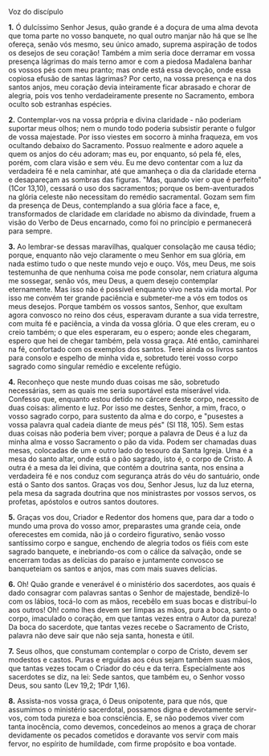 Voz do discípulo

**1.** Ó dulcíssimo Senhor Jesus, quão grande é a doçura de uma alma devota que toma parte no vosso banquete, no qual outro manjar não há que se lhe ofereça, senão vós mesmo, seu único amado, suprema aspiração de todos os desejos de seu coração! Também a mim seria doce derramar em vossa presença lágrimas do mais terno amor e com a piedosa Madalena banhar os vossos pés com meu pranto; mas onde está essa devoção, onde essa copiosa efusão de santas lágrimas? Por certo, na vossa presença e na dos santos anjos, meu coração devia inteiramente ficar abrasado e chorar de alegria, pois vos tenho verdadeiramente presente no Sacramento, embora oculto sob estranhas espécies.

**2.** Contemplar-vos na vossa própria e divina claridade - não poderiam suportar meus olhos; nem o mundo todo poderia subsistir perante o fulgor de vossa majestade. Por isso viestes em socorro à minha fraqueza, em vos ocultando debaixo do Sacramento. Possuo realmente e adoro aquele a quem os anjos do céu adoram; mas eu, por enquanto, só pela fé, eles, porém, com clara visão e sem véu. Eu me devo contentar com a luz da verdadeira fé e nela caminhar, até que amanheça o dia da claridade eterna e desapareçam as sombras das figuras. \"Mas, quando vier o que é perfeito\" (1Cor 13,10), cessará o uso dos sacramentos; porque os bem-aventurados na glória celeste não necessitam do remédio sacramental. Gozam sem fim da presença de Deus, contemplando a sua glória face a face, e, transformados de claridade em claridade no abismo da divindade, fruem a visão do Verbo de Deus encarnado, como foi no princípio e permanecerá para sempre.

**3.** Ao lembrar-se dessas maravilhas, qualquer consolação me causa tédio; porque, enquanto não vejo claramente o meu Senhor em sua glória, em nada estimo tudo o que neste mundo vejo e ouço. Vós, meu Deus, me sois testemunha de que nenhuma coisa me pode consolar, nem criatura alguma me sossegar, senão vós, meu Deus, a quem desejo contemplar eternamente. Mas isso não é possível enquanto vivo nesta vida mortal. Por isso me convém ter grande paciência e submeter-me a vós em todos os meus desejos. Porque também os vossos santos, Senhor, que exultam agora convosco no reino dos céus, esperavam durante a sua vida terrestre, com muita fé e paciência, a vinda da vossa glória. O que eles creram, eu o creio também; o que eles esperaram, eu o espero; aonde eles chegaram, espero que hei de chegar também, pela vossa graça. Até então, caminharei na fé, confortado com os exemplos dos santos. Terei ainda os livros santos para consolo e espelho de minha vida e, sobretudo terei vosso corpo sagrado como singular remédio e excelente refúgio.

**4.** Reconheço que neste mundo duas coisas me são, sobretudo necessárias, sem as quais me seria suportável esta miserável vida. Confesso que, enquanto estou detido no cárcere deste corpo, necessito de duas coisas: alimento e luz. Por isso me destes, Senhor, a mim, fraco, o vosso sagrado corpo, para sustento da alma e do corpo, e \"pusestes a vossa palavra qual cadeia diante de meus pés\" (Sl 118, 105). Sem estas duas coisas não poderia bem viver; porque a palavra de Deus é a luz da minha alma e vosso Sacramento o pão da vida. Podem ser chamadas duas mesas, colocadas de um e outro lado do tesouro da Santa Igreja. Uma é a mesa do santo altar, onde está o pão sagrado, isto é, o corpo de Cristo. A outra é a mesa da lei divina, que contém a doutrina santa, nos ensina a verdadeira fé e nos conduz com segurança atrás do véu do santuário, onde está o Santo dos santos. Graças vos dou, Senhor Jesus, luz da luz eterna, pela mesa da sagrada doutrina que nos ministrastes por vossos servos, os profetas, apóstolos e outros santos doutores.

**5.** Graças vos dou, Criador e Redentor dos homens que, para dar a todo o mundo uma prova do vosso amor, preparastes uma grande ceia, onde oferecestes em comida, não já o cordeiro figurativo, senão vosso santíssimo corpo e sangue, enchendo de alegria todos os fiéis com este sagrado banquete, e inebriando-os com o cálice da salvação, onde se encerram todas as delícias do paraíso e juntamente convosco se banqueteiam os santos e anjos, mas com mais suaves delícias.

**6.** Oh! Quão grande e venerável é o ministério dos sacerdotes, aos quais é dado consagrar com palavras santas o Senhor de majestade, bendizê-lo com os lábios, tocá-lo com as mãos, recebêlo em suas bocas e distribuí-lo aos outros! Oh! como lhes devem ser limpas as mãos, pura a boca, santo o corpo, imaculado o coração, em que tantas vezes entra o Autor da pureza! Da boca do sacerdote, que tantas vezes recebe o Sacramento de Cristo, palavra não deve sair que não seja santa, honesta e útil.

**7.** Seus olhos, que constumam contemplar o corpo de Cristo, devem ser modestos e castos. Puras e erguidas aos céus sejam também suas mãos, que tantas vezes tocam o Criador do céu e da terra. Especialmente aos sacerdotes se diz, na lei: Sede santos, que também eu, o Senhor vosso Deus, sou santo (Lev 19,2; 1Pdr 1,16).

**8.** Assista-nos vossa graça, ó Deus onipotente, para que nós, que assumimos o ministério sacerdotal, possamos digna e devotamente servir-vos, com toda pureza e boa consciência. E, se não podemos viver com tanta inocência, como devemos, concedeinos ao menos a graça de chorar devidamente os pecados cometidos e doravante vos servir com mais fervor, no espírito de humildade, com firme propósito e boa vontade.

